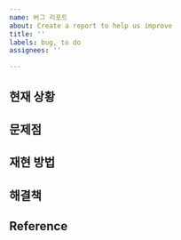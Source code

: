 ```yaml
---
name: 버그 리포트
about: Create a report to help us improve
title: ''
labels: bug, to do
assignees: ''

---
```


## 현재 상황

## 문제점

## 재현 방법

## 해결책

## Reference
